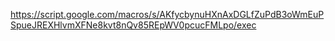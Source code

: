 
https://script.google.com/macros/s/AKfycbynuHXnAxDGLfZuPdB3oWmEuPSpueJREXHlvmXFNe8kvt8nQv85REpWV0pcucFMLpo/exec
